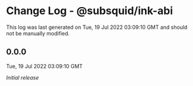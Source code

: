 # Change Log - @subsquid/ink-abi

This log was last generated on Tue, 19 Jul 2022 03:09:10 GMT and should not be manually modified.

## 0.0.0
Tue, 19 Jul 2022 03:09:10 GMT

_Initial release_

